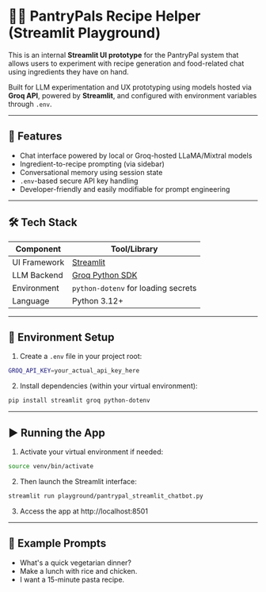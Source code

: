 # 🧑‍🍳 PantryPals Recipe Helper (Streamlit Playground)

This is an internal **Streamlit UI prototype** for the PantryPal system that allows users to experiment with recipe generation and food-related chat using ingredients they have on hand.

Built for LLM experimentation and UX prototyping using models hosted via **Groq API**, powered by **Streamlit**, and configured with environment variables through `.env`.

---

## 🚀 Features

-   Chat interface powered by local or Groq-hosted LLaMA/Mixtral models
-   Ingredient-to-recipe prompting (via sidebar)
-   Conversational memory using session state
-   `.env`-based secure API key handling
-   Developer-friendly and easily modifiable for prompt engineering

---

## 🛠️ Tech Stack

| Component    | Tool/Library                                           |
| ------------ | ------------------------------------------------------ |
| UI Framework | [Streamlit](https://streamlit.io)                      |
| LLM Backend  | [Groq Python SDK](https://github.com/groq/groq-python) |
| Environment  | `python-dotenv` for loading secrets                    |
| Language     | Python 3.12+                                           |

---

## 🔐 Environment Setup

1. Create a `.env` file in your project root:

```bash
GROQ_API_KEY=your_actual_api_key_here
```

2. Install dependencies (within your virtual environment):

```bash
pip install streamlit groq python-dotenv
```

---

## ▶️ Running the App

1. Activate your virtual environment if needed:

```bash
source venv/bin/activate
```

2. Then launch the Streamlit interface:

```bash
streamlit run playground/pantrypal_streamlit_chatbot.py
```

3. Access the app at http://localhost:8501

---

## 🧪 Example Prompts

-   What's a quick vegetarian dinner?
-   Make a lunch with rice and chicken.
-   I want a 15-minute pasta recipe.
